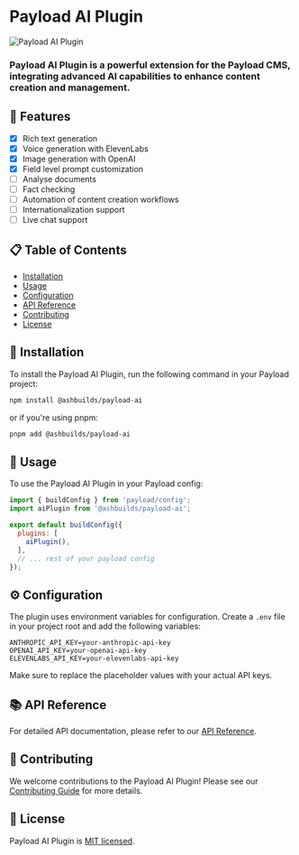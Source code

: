 # Payload AI Plugin

![Payload AI Plugin](https://via.placeholder.com/800x400?text=Payload+AI+Plugin)

### Payload AI Plugin is a powerful extension for the Payload CMS, integrating advanced AI capabilities to enhance content creation and management.

## 🌟 Features

- [x] Rich text generation
- [x] Voice generation with ElevenLabs
- [x] Image generation with OpenAI
- [x] Field level prompt customization
- [ ] Analyse documents 
- [ ] Fact checking
- [ ] Automation of content creation workflows
- [ ] Internationalization support
- [ ] Live chat support

## 📋 Table of Contents

- [Installation](#installation)
- [Usage](#usage)
- [Configuration](#configuration)
- [API Reference](#api-reference)
- [Contributing](#contributing)
- [License](#license)

## 🚀 Installation

To install the Payload AI Plugin, run the following command in your Payload project:

```bash
npm install @ashbuilds/payload-ai
```

or if you're using pnpm:

```bash
pnpm add @ashbuilds/payload-ai
```

## 🔧 Usage

To use the Payload AI Plugin in your Payload config:

```javascript
import { buildConfig } from 'payload/config';
import aiPlugin from '@ashbuilds/payload-ai';

export default buildConfig({
  plugins: [
    aiPlugin(),
  ],
  // ... rest of your payload config
});
```

## ⚙️ Configuration

The plugin uses environment variables for configuration. Create a `.env` file in your project root and add the following variables:

```
ANTHROPIC_API_KEY=your-anthropic-api-key
OPENAI_API_KEY=your-openai-api-key
ELEVENLABS_API_KEY=your-elevenlabs-api-key
```

Make sure to replace the placeholder values with your actual API keys.

## 📚 API Reference

For detailed API documentation, please refer to our [API Reference](link-to-api-reference).

## 🤝 Contributing

We welcome contributions to the Payload AI Plugin! Please see our [Contributing Guide](link-to-contributing-guide) for more details.

## 📄 License

Payload AI Plugin is [MIT licensed](link-to-license-file).
